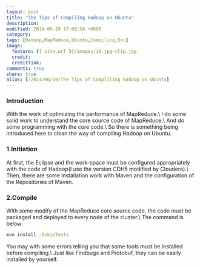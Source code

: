 ```yaml
---
layout: post
title: "The Tips of Compiling Hadoop on Ubuntu"
description:
modified: 2014-06-19 17:09:58 +0800
category:
tags: [Hadoop,MapReduce,Ubuntu,Compiling,Src]
image:
  feature: {{ site.url }}/images/19.jpg-clip.jpg
  credit:
  creditlink:
comments: true
share: true
alias: [/2014/06/19/The Tips of Compliling Hadoop on Ubuntu]
---
```


### Introduction
With the work of optimizing the performance of MapReduce.\\
I do some solid work to understand the core source code of MapReduce.\\
And do some programming with the core code.\\
So there is something being introduced here to clean the way of compiling Hadoop on Ubuntu.

<!--more-->

### 1.Initiation
At first, the Eclipse and the work-space must be configured appropriately with the code of Hadoop(I use the version CDH5 modified by Cloudera).\\
Then, there are some installation work with Maven and the configuration of the Repositories of Maven.

### 2.Compile
With some modify of the MapReduce core source code, the code must be packaged and deployed to every node of the cluster.\\
The command is below:

~~~ bash
mvn install -DskipTests
~~~

You may with some errors telling you that some tools must be installed before compiling.\\
Just like Findbugs and Protobuf, they can be easily installed by yourself.
